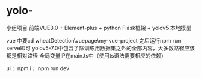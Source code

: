 # yolo-
小组项目
前端VUE3.0 + Element-plus
+
python Flask框架
+
yolov5 本地模型

vue 中要cd wheatDetection\vuepage\my-vue-project
之后运行npm run serve即可
yolov5-7.0中包含了除训练用数据集之外的全部内容，大多数路径应该都是相对路径
全局变量IP在main.ts中（使用ts语法需要相应的依赖）

ui：
npm i；
npm run dev
